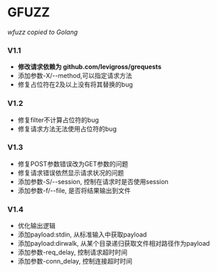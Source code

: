 # GFUZZ

*wfuzz copied to Golang*



### V1.1
- **修改请求依赖为 github.com/levigross/grequests**
- 添加参数-X/--method,可以指定请求方法
- 修复占位符在2及以上没有将其替换的bug

### V1.2

- 修复filter不计算占位符的bug
- 修复请求方法无法使用占位符的bug

### V1.3
- 修复POST参数错误改为GET参数的问题
- 修复请求错误依然显示请求状况的问题
- 添加参数-S/--session, 控制在请求时是否使用session
- 添加参数-f/--file, 是否将结果输出到文件

### V1.4
- 优化输出逻辑
- 添加payload:stdin, 从标准输入中获取payload
- 添加payload:dirwalk, 从某个目录递归获取文件相对路径作为payload
- 添加参数-req_delay, 控制请求超时时间
- 添加参数-conn_delay, 控制连接超时时间
